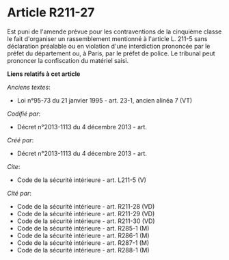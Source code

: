 # Article R211-27

Est puni de l'amende prévue pour les contraventions de la cinquième classe le fait d'organiser un rassemblement mentionné à
l'article L. 211-5 sans déclaration préalable ou en violation d'une interdiction prononcée par le préfet du département ou, à
Paris, par le préfet de police. Le tribunal peut prononcer la confiscation du matériel saisi.

**Liens relatifs à cet article**

_Anciens textes_:

  - Loi n°95-73 du 21 janvier 1995 - art. 23-1, ancien alinéa 7 (VT)

_Codifié par_:

  - Décret n°2013-1113 du 4 décembre 2013 - art.

_Créé par_:

  - Décret n°2013-1113 du 4 décembre 2013 - art.

_Cite_:

  - Code de la sécurité intérieure - art. L211-5 (V)

_Cité par_:

  - Code de la sécurité intérieure - art. R211-28 (VD)
  - Code de la sécurité intérieure - art. R211-29 (VD)
  - Code de la sécurité intérieure - art. R211-30 (VD)
  - Code de la sécurité intérieure - art. R285-1 (M)
  - Code de la sécurité intérieure - art. R286-1 (M)
  - Code de la sécurité intérieure - art. R287-1 (M)
  - Code de la sécurité intérieure - art. R288-1 (M)
